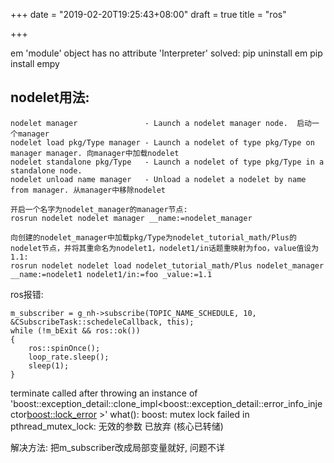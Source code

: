+++
date = "2019-02-20T19:25:43+08:00"
draft = true
title = "ros"

+++


em 'module' object has no attribute 'Interpreter'
solved:
    pip uninstall em
    pip install empy

## nodelet用法:
    nodelet manager               - Launch a nodelet manager node.  启动一个manager
    nodelet load pkg/Type manager - Launch a nodelet of type pkg/Type on manager manager. 向manager中加载nodelet
    nodelet standalone pkg/Type   - Launch a nodelet of type pkg/Type in a standalone node.
    nodelet unload name manager   - Unload a nodelet a nodelet by name from manager. 从manager中移除nodelet

    开启一个名字为nodelet_manager的manager节点:
    rosrun nodelet nodelet manager __name:=nodelet_manager

    向创建的nodelet_manager中加载pkg/Type为nodelet_tutorial_math/Plus的nodelet节点，并将其重命名为nodelet1，nodelet1/in话题重映射为foo，value值设为1.1:
    rosrun nodelet nodelet load nodelet_tutorial_math/Plus nodelet_manager __name:=nodelet1 nodelet1/in:=foo _value:=1.1


ros报错:

    m_subscriber = g_nh->subscribe(TOPIC_NAME_SCHEDULE, 10, &CSubscribeTask::schedeleCallback, this);
    while (!m_bExit && ros::ok())
    {
        ros::spinOnce();
        loop_rate.sleep();
        sleep(1);
    }

terminate called after throwing an instance of 'boost::exception_detail::clone_impl<boost::exception_detail::error_info_injector<boost::lock_error> >'
  what():  boost: mutex lock failed in pthread_mutex_lock: 无效的参数
已放弃 (核心已转储)

解决方法:
把m_subscriber改成局部变量就好, 问题不详
